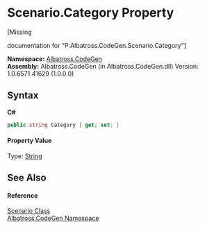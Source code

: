 # Scenario.Category Property 
 

\[Missing <summary> documentation for "P:Albatross.CodeGen.Scenario.Category"\]

**Namespace:**&nbsp;<a href="DCDDD28E">Albatross.CodeGen</a><br />**Assembly:**&nbsp;Albatross.CodeGen (in Albatross.CodeGen.dll) Version: 1.0.6571.41629 (1.0.0.0)

## Syntax

**C#**<br />
``` C#
public string Category { get; set; }
```


#### Property Value
Type: <a href="http://msdn2.microsoft.com/en-us/library/s1wwdcbf" target="_blank">String</a>

## See Also


#### Reference
<a href="C442B762">Scenario Class</a><br /><a href="DCDDD28E">Albatross.CodeGen Namespace</a><br />